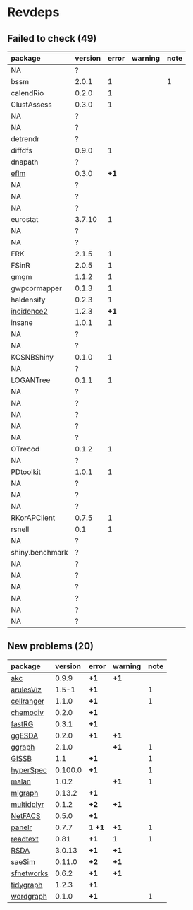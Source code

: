 # Revdeps

## Failed to check (49)

|package         |version |error  |warning |note |
|:---------------|:-------|:------|:-------|:----|
|NA              |?       |       |        |     |
|bssm            |2.0.1   |1      |        |1    |
|calendRio       |0.2.0   |1      |        |     |
|ClustAssess     |0.3.0   |1      |        |     |
|NA              |?       |       |        |     |
|NA              |?       |       |        |     |
|detrendr        |?       |       |        |     |
|diffdfs         |0.9.0   |1      |        |     |
|dnapath         |?       |       |        |     |
|[eflm](failures.md#eflm)|0.3.0   |__+1__ |        |     |
|NA              |?       |       |        |     |
|NA              |?       |       |        |     |
|NA              |?       |       |        |     |
|eurostat        |3.7.10  |1      |        |     |
|NA              |?       |       |        |     |
|NA              |?       |       |        |     |
|FRK             |2.1.5   |1      |        |     |
|FSinR           |2.0.5   |1      |        |     |
|gmgm            |1.1.2   |1      |        |     |
|gwpcormapper    |0.1.3   |1      |        |     |
|haldensify      |0.2.3   |1      |        |     |
|[incidence2](failures.md#incidence2)|1.2.3   |__+1__ |        |     |
|insane          |1.0.1   |1      |        |     |
|NA              |?       |       |        |     |
|NA              |?       |       |        |     |
|KCSNBShiny      |0.1.0   |1      |        |     |
|NA              |?       |       |        |     |
|LOGANTree       |0.1.1   |1      |        |     |
|NA              |?       |       |        |     |
|NA              |?       |       |        |     |
|NA              |?       |       |        |     |
|NA              |?       |       |        |     |
|NA              |?       |       |        |     |
|OTrecod         |0.1.2   |1      |        |     |
|NA              |?       |       |        |     |
|PDtoolkit       |1.0.1   |1      |        |     |
|NA              |?       |       |        |     |
|NA              |?       |       |        |     |
|NA              |?       |       |        |     |
|RKorAPClient    |0.7.5   |1      |        |     |
|rsnell          |0.1     |1      |        |     |
|NA              |?       |       |        |     |
|shiny.benchmark |?       |       |        |     |
|NA              |?       |       |        |     |
|NA              |?       |       |        |     |
|NA              |?       |       |        |     |
|NA              |?       |       |        |     |
|NA              |?       |       |        |     |
|NA              |?       |       |        |     |

## New problems (20)

|package    |version |error    |warning |note |
|:----------|:-------|:--------|:-------|:----|
|[akc](problems.md#akc)|0.9.9   |__+1__   |__+1__  |     |
|[arulesViz](problems.md#arulesviz)|1.5-1   |__+1__   |        |1    |
|[cellranger](problems.md#cellranger)|1.1.0   |__+1__   |        |1    |
|[chemodiv](problems.md#chemodiv)|0.2.0   |__+1__   |        |     |
|[fastRG](problems.md#fastrg)|0.3.1   |__+1__   |        |     |
|[ggESDA](problems.md#ggesda)|0.2.0   |__+1__   |__+1__  |     |
|[ggraph](problems.md#ggraph)|2.1.0   |         |__+1__  |1    |
|[GISSB](problems.md#gissb)|1.1     |__+1__   |        |1    |
|[hyperSpec](problems.md#hyperspec)|0.100.0 |__+1__   |        |1    |
|[malan](problems.md#malan)|1.0.2   |         |__+1__  |1    |
|[migraph](problems.md#migraph)|0.13.2  |__+1__   |        |     |
|[multidplyr](problems.md#multidplyr)|0.1.2   |__+2__   |__+1__  |     |
|[NetFACS](problems.md#netfacs)|0.5.0   |__+1__   |        |     |
|[panelr](problems.md#panelr)|0.7.7   |1 __+1__ |__+1__  |1    |
|[readtext](problems.md#readtext)|0.81    |__+1__   |1       |1    |
|[RSDA](problems.md#rsda)|3.0.13  |__+1__   |__+1__  |     |
|[saeSim](problems.md#saesim)|0.11.0  |__+2__   |__+1__  |     |
|[sfnetworks](problems.md#sfnetworks)|0.6.2   |__+1__   |__+1__  |     |
|[tidygraph](problems.md#tidygraph)|1.2.3   |__+1__   |        |     |
|[wordgraph](problems.md#wordgraph)|0.1.0   |__+1__   |        |1    |

